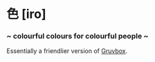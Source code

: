 # 色 [iro]
### ~ colourful colours for colourful people ~

Essentially a friendlier version of [Gruvbox](https://github.com/morhetz/gruvbox).
